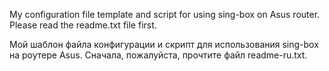 My configuration file template and script for using sing-box on Asus router.
Please read the readme.txt file first.

Мой шаблон файла конфигурации и скрипт для использования sing-box на роутере Asus.
Сначала, пожалуйста, прочтите файл readme-ru.txt.
